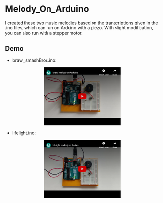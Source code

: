 # Melody_On_Arduino
I created these two music melodies based on the transcriptions given in the .ino files, which can run on Arduino with a piezo. With slight modification, you can also run with a stepper motor.

## Demo

- brawl_smashBros.ino:
<div align="center">
<a href="https://www.youtube.com/watch?v=T-aODkX8eI8">
<img src="./images/brawl_smashBros.png" width="50%">
</a>
</div>

- lifelight.ino:
<div align="center">
<a href="https://www.youtube.com/watch?v=cgQMJYpEPG4">
<img src="./images/lifelight.png" width="50%">
</a>
</div>